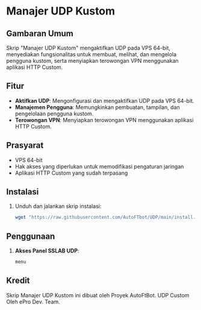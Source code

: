 # Manajer UDP Kustom

## Gambaran Umum

Skrip "Manajer UDP Kustom" mengaktifkan UDP pada VPS 64-bit, menyediakan fungsionalitas untuk membuat, melihat, dan mengelola pengguna kustom, serta menyiapkan terowongan VPN menggunakan aplikasi HTTP Custom.

## Fitur

- **Aktifkan UDP**: Mengonfigurasi dan mengaktifkan UDP pada VPS 64-bit.
- **Manajemen Pengguna**: Memungkinkan pembuatan, tampilan, dan pengelolaan pengguna kustom.
- **Terowongan VPN**: Menyiapkan terowongan VPN menggunakan aplikasi HTTP Custom.

## Prasyarat

- VPS 64-bit
- Hak akses yang diperlukan untuk memodifikasi pengaturan jaringan
- Aplikasi HTTP Custom yang sudah terpasang

## Instalasi

1. Unduh dan jalankan skrip instalasi:
    ```sh
    wget "https://raw.githubusercontent.com/AutoFTbot/UDP/main/install.sh" -O install.sh && chmod +x install.sh && bash install.sh
    ```

## Penggunaan

1. **Akses Panel SSLAB UDP**:
    ```sh
    menu
    ```

## Kredit

Skrip Manajer UDP Kustom ini dibuat oleh Proyek AutoFtBot.
UDP Custom Oleh ePro Dev. Team.
